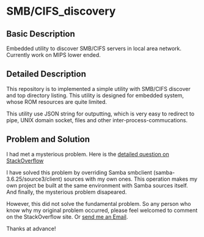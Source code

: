 # SMB/CIFS_discovery

Basic Description
---

Embedded utility to discover SMB/CIFS servers in local area network. Currently work on MIPS lower ended.

Detailed Description
---

This repository is to implemented a simple utility with SMB/CIFS discover and top directory listing. This utility is designed for embedded system, whose ROM resources are quite limited.

This utility use JSON string for outputting, which is very easy to redirect to pipe, UNIX domain socket, files and other inter-process-commucations.

Problem and Solution
---

I had met a mysterious problem. Here is the [detailed question on StackOverflow](http://stackoverflow.com/questions/41034511/c-function-parameter-mysteriously-drifted#)

I have solved this problem by overriding Samba smbclient (samba-3.6.25/source3/client) sources with my own ones. This operation makes my own project be built at the same environment with Samba sources itself. And finally, the mysterious problem disapeared. 

However, this did not solve the fundamental problem. So any person who know why my original problem occurred, please feel welcomed to comment on the StackOverflow site. Or [send me an Email](mailto:laplacezhang@126.com).

Thanks at advance!



